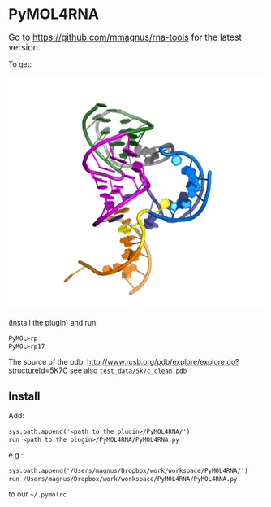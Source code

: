 PyMOL4RNA
=========

<big>Go to https://github.com/mmagnus/rna-tools for the latest version.</big>

To get:

![rna](doc/rna.png)

(install the plugin) and run:

	PyMOL>rp
	PyMOL>rp17
	
The source of the pdb: <http://www.rcsb.org/pdb/explore/explore.do?structureId=5K7C> see also `test_data/5k7c_clean.pdb`

Install
-------------------------------------------------------------------------------

Add:

    sys.path.append('<path to the plugin>/PyMOL4RNA/')
    run <path to the plugin>/PyMOL4RNA/PyMOL4RNA.py

e.g.:

    sys.path.append('/Users/magnus/Dropbox/work/workspace/PyMOL4RNA/')
    run /Users/magnus/Dropbox/work/workspace/PyMOL4RNA/PyMOL4RNA.py

to our `~/.pymolrc`

